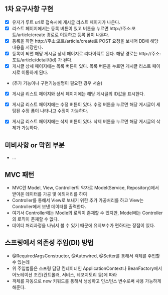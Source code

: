 ## 1차 요구사항 구현
- [x] 유저가 루트 url로 접속시에 게시글 리스트 페이지가 나온다.
- [x] 리스트 페이지에서는 등록 버튼이 있고 버튼을 누르면 http://주소:포트/article/create 경로로 이동하고 등록 폼이 나온다.
- [x] 등록을 하면 http://주소:포트/article/create로 POST 요청을 보내어 DB에 해당 내용을 저장한다.
- [x] 등록이 되면 해당 게시글 상세 페이지로 리다이렉트 된다. 해당 경로는 http://주소:포트/article/detail/{id} 가 된다.
- [x] 게시글 상세 페이지에는 목록 버튼이 있다. 목록 버튼을 누르면 게시글 리스트 페이지로 이동하게 된다.
- (추가 기능이나 구현기능설명이 필요한 경우 서술)
- [x] 게시글 리스트 페이지와 상세 페이지에는 해당 게시글의 ID값을 표시한다.
- [x] 게시글 리스트 페이지에는 수정 버튼이 있다. 수정 버튼을 누르면 해당 게시글이 세팅된 수정 폼이 나타나고 수정이 가능하다.
- [x] 게시글 리스트 페이지에는 삭제 버튼이 있다. 삭제 버튼을 누르면 해당 게시글의 삭제가 가능하다.


## 미비사항 or 막힌 부분
- ...

## MVC 패턴
- MVC란 Model, View, Controller의 약자로 Model(Service, Repository)에서 받아온 데이터를 가공 및 예외처리를 하여
- Controller를 통해서 View로 보내기 위한 추가 가공처리를 하고 View는 Controller에서 보낸 데이터를 출력한다.
- 여기서 Controller에는 Modle의 로직이 존재할 수 있지만, Model에는 Controller의 로직이 존재할 수 없다.
- 데이터 처리과정을 나눠서 볼 수 있기 때문에 유지보수가 편하다는 장점이 있다.

## 스프링에서 의존성 주입(DI) 방법
- @RequiredArgsConstructor, @Autowired, @Setter를 통해서 객체를 주입할 수 있는데
- 위 주입법들은 스프링 담당 컨테이너인 ApplicationContext나 BeanFactory에서 어노테이션 조건(컨트롤러, 서비스, 레포지토리 등)에 따라 
- 객체를 자동으로 new 키워드를 통해서 생성하고 인스턴스 변수로써 사용 가능하게 해준다.